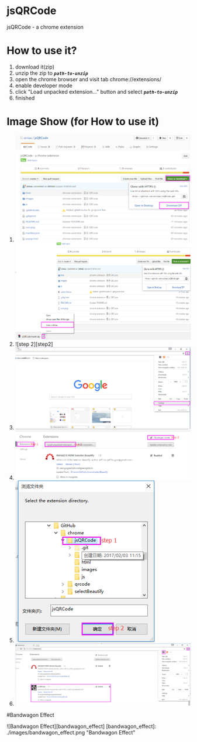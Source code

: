 # jsQRCode
jsQRCode - a chrome extension

# How to use it?
1. download it(zip) 
2. unzip the zip to ***`path-to-unzip`***
3. open the chrome browser and visit tab chrome://extensions/
4. enable developer mode
5. click "Load unpacked extension…" button and select ***`path-to-unzip`***
6. finished

# Image Show (for How to use it)
1. ![step 1.1][step1.1] <br>
   ![step 1.2][step1.2]
2. ![step 2][step2]
3. ![step 3][step3]
4. ![step 4][step4]
5. ![step 5][step5]
6. ![step 6][step6]

[step1.1]: ./images/step1.1.png "step 1.1"
[step1.2]: ./images/step1.2.png "step 1.2"
[step3]: ./images/step3.png "step 3"
[step4]: ./images/step4.png "step 4"
[step5]: ./images/step5.png "step 5"
[step6]: ./images/step6.png "step 6"

#Bandwagon Effect

![Bandwagon Effect][bandwagon_effect]
[bandwagon_effect]: ./images/bandwagon_effect.png "Bandwagon Effect"

